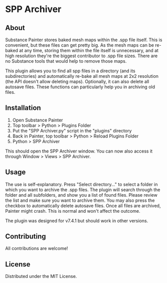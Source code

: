 # SPP Archiver
## About
Substance Painter stores baked mesh maps within the .spp file itself. This is convenient, but these files can get pretty big.
As the mesh maps can be re-baked at any time, storing them within the file itself is unnecessary, and at high resolution they're the biggest contributor to .spp file sizes. There are no Substance tools that would help to remove those maps.

This plugin allows you to find all spp files in a directory (and its subdirectories) and automatically re-bake all mesh maps at 2x2 resolution (the API doesn't allow deleting maps). Optionally, it can also delete all autosave files. These functions can particularly help you in archiving old files.

## Installation
1. Open Substance Painter
2. Top toolbar > Python > Plugins Folder
2. Put the "SPP Archiver.py" script in the "plugins" directory
3. Back in Painter, top toolbar > Python > Reload Plugins Folder
4. Python > SPP Archiver

This should open the SPP Archiver window. You can now also access it through Window > Views > SPP Archiver.

## Usage
The use is self-explanatory. Press "Select directory..." to select a folder in which you want to archive the .spp files. The plugin will search through the folder and all subfolders, and show you a list of found files. Please review the list and make sure you want to archive them. You may also press the checkbox to automatically delete autosave files. 
Once all files are archived, Painter might crash. This is normal and won't affect the outcome.

The plugin was designed for v7.4.1 but should work in other versions.

## Contributing
All contributions are welcome! 

## License
Distributed under the MIT License.
